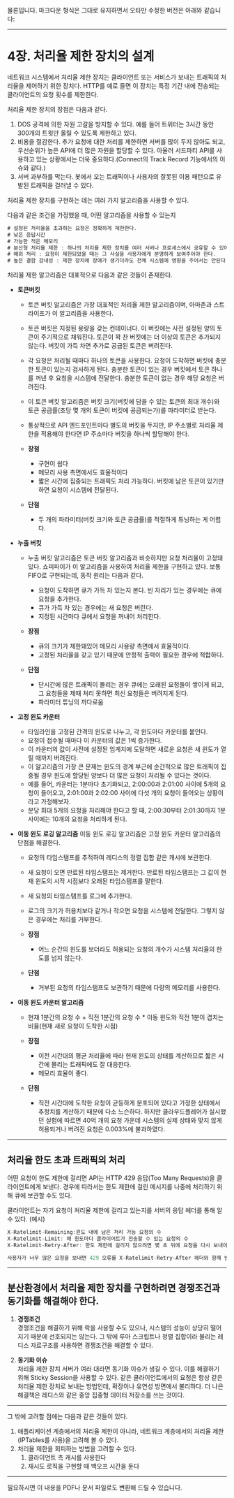 물론입니다. 마크다운 형식은 그대로 유지하면서 오타만 수정한 버전은 아래와 같습니다:

---

# 4장. 처리율 제한 장치의 설계

네트워크 시스템에서 처리율 제한 장치는 클라이언트 또는 서비스가 보내는 트래픽의 처리율을 제어하기 위한 장치다. HTTP를 예로 들면 이 장치는 특정 기간 내에 전송되는 클라이언트의 요청 횟수를 제한한다.

처리율 제한 장치의 장점은 다음과 같다.

1. DOS 공격에 의한 자원 고갈을 방지할 수 있다. 예를 들어 트위터는 3시간 동안 300개의 트윗만 올릴 수 있도록 제한하고 있다.
2. 비용을 절감한다. 추가 요청에 대한 처리를 제한하면 서버를 많이 두지 않아도 되고, 우선순위가 높은 API에 더 많은 자원을 할당할 수 있다. 아울러 서드파티 API를 사용하고 있는 상황에서는 더욱 중요하다.(Connect의 Track Record 기능에서의 이슈와 같다.)
3. 서버 과부하를 막는다. 봇에서 오는 트래픽이나 사용자의 잘못된 이용 패턴으로 유발된 트래픽을 걸러낼 수 있다.

처리율 제한 장치를 구현하는 데는 여러 가지 알고리즘을 사용할 수 있다.

다음과 같은 조건을 가정했을 때, 어떤 알고리즘을 사용할 수 있는지

```jsx
# 설정된 처리율을 초과하는 요청은 정확하게 제한한다.
# 낮은 응답시간
# 가능한 적은 메모리
# 분산형 처리율 제한 : 하나의 처리율 제한 장치를 여러 서버나 프로세스에서 공유할 수 있어야 한다.
# 예외 처리 : 요청이 제한되었을 때는 그 사실을 사용자에게 분명하게 보여주어야 한다.
# 높은 결함 감내성 : 제한 장치에 장애가 생기더라도 전체 시스템에 영향을 주어서는 안된다.
```

처리율 제한 알고리즘은 대표적으로 다음과 같은 것들이 존재한다.

* **토큰버킷**

  * 토큰 버킷 알고리즘은 가장 대표적인 처리율 제한 알고리즘이며, 아마존과 스트라이프가 이 알고리즘을 사용한다.
  * 토큰 버킷은 지정된 용량을 갖는 컨테이너다. 이 버킷에는 사전 설정된 양의 토큰이 주기적으로 채워진다. 토큰이 꽉 찬 버킷에는 더 이상의 토큰은 추가되지 않는다. 버킷이 가득 차면 추가로 공급된 토큰은 버려진다.
  * 각 요청은 처리될 때마다 하나의 토큰을 사용한다. 요청이 도착하면 버킷에 충분한 토큰이 있는지 검사하게 된다. 충분한 토큰이 있는 경우 버킷에서 토큰 하나를 꺼낸 후 요청을 시스템에 전달한다. 충분한 토큰이 없는 경우 해당 요청은 버려진다.
  * 이 토큰 버킷 알고리즘은 버킷 크기(버킷에 담을 수 있는 토큰의 최대 개수)와 토큰 공급률(초당 몇 개의 토큰이 버킷에 공급되는가)를 파라미터로 받는다.
  * 통상적으로 API 엔드포인트마다 별도의 버킷을 두지만, IP 주소별로 처리율 제한을 적용해야 한다면 IP 주소마다 버킷을 하나씩 할당해야 한다.
  * **장점**

    * 구현이 쉽다
    * 메모리 사용 측면에서도 효율적이다
    * 짧은 시간에 집중되는 트래픽도 처리 가능하다. 버킷에 남은 토큰이 있기만 하면 요청이 시스템에 전달된다.
  * **단점**

    * 두 개의 파라미터(버킷 크기와 토큰 공급률)를 적절하게 튜닝하는 게 어렵다.

* **누출 버킷**

  * 누출 버킷 알고리즘은 토큰 버킷 알고리즘과 비슷하지만 요청 처리율이 고정돼있다. 쇼피파이가 이 알고리즘을 사용하여 처리율 제한을 구현하고 있다. 보통 FIFO로 구현되는데, 동작 원리는 다음과 같다.

    * 요청이 도착하면 큐가 가득 차 있는지 본다. 빈 자리가 있는 경우에는 큐에 요청을 추가한다.
    * 큐가 가득 차 있는 경우에는 새 요청은 버린다.
    * 지정된 시간마다 큐에서 요청을 꺼내어 처리한다.
  * **장점**

    * 큐의 크기가 제한돼있어 메모리 사용량 측면에서 효율적이다.
    * 고정된 처리율을 갖고 있기 때문에 안정적 출력이 필요한 경우에 적합하다.
  * **단점**

    * 단시간에 많은 트래픽이 몰리는 경우 큐에는 오래된 요청들이 쌓이게 되고, 그 요청들을 제때 처리 못하면 최신 요청들은 버려지게 된다.
    * 파라미터 튜닝의 까다로움

* **고정 윈도 카운터**

  * 타임라인을 고정된 간격의 윈도로 나누고, 각 윈도마다 카운터를 붙인다.
  * 요청이 접수될 때마다 이 카운터의 값은 1씩 증가한다.
  * 이 카운터의 값이 사전에 설정된 임계치에 도달하면 새로운 요청은 새 윈도가 열릴 때까지 버려진다.
  * 이 알고리즘의 가장 큰 문제는 윈도의 경계 부근에 순간적으로 많은 트래픽이 집중될 경우 윈도에 할당된 양보다 더 많은 요청이 처리될 수 있다는 것이다.
  * 예를 들어, 카운터는 1분마다 초기화되고, 2:00:00과 2:01:00 사이에 5개의 요청이 들어오고, 2:01:00과 2:02:00 사이에 다섯 개의 요청이 들어오는 상황이라고 가정해보자.
  * 분당 최대 5개의 요청을 처리해야 한다고 할 때, 2:00:30부터 2:01:30까지 1분 사이에는 10개의 요청을 처리하게 된다.

* **이동 윈도 로깅 알고리즘**
  이동 윈도 로깅 알고리즘은 고정 윈도 카운터 알고리즘의 단점을 해결한다.

  * 요청의 타임스탬프를 추적하여 레디스의 정렬 집합 같은 캐시에 보관한다.
  * 새 요청이 오면 만료된 타임스탬프는 제거한다. 만료된 타임스탬프는 그 값이 현재 윈도의 시작 시점보다 오래된 타임스탬프를 말한다.
  * 새 요청의 타임스탬프를 로그에 추가한다.
  * 로그의 크기가 허용치보다 같거나 작으면 요청을 시스템에 전달한다. 그렇지 않은 경우에는 처리를 거부한다.
  * **장점**

    * 어느 순간의 윈도를 보더라도 허용되는 요청의 개수가 시스템 처리율의 한도를 넘지 않는다.
  * **단점**

    * 거부된 요청의 타임스탬프도 보관하기 때문에 다량의 메모리를 사용한다.

* **이동 윈도 카운터 알고리즘**

  * 현재 1분간의 요청 수 + 직전 1분간의 요청 수 \* 이동 윈도와 직전 1분이 겹치는 비율(현재 새로 요청이 도착한 시점)
  * **장점**

    * 이전 시간대의 평균 처리율에 따라 현재 윈도의 상태를 계산하므로 짧은 시간에 몰리는 트래픽에도 잘 대응한다.
    * 메모리 효율이 좋다.
  * **단점**

    * 직전 시간대에 도착한 요청이 균등하게 분포되어 있다고 가정한 상태에서 추정치를 계산하기 때문에 다소 느슨하다. 하지만 클라우드플레어가 실시했던 실험에 따르면 40억 개의 요청 가운데 시스템의 실제 상태와 맞지 않게 허용되거나 버려진 요청은 0.003%에 불과하였다.

---

## 처리율 한도 초과 트래픽의 처리

어떤 요청이 한도 제한에 걸리면 API는 HTTP 429 응답(Too Many Requests)을 클라이언트에게 보낸다. 경우에 따라서는 한도 제한에 걸린 메시지를 나중에 처리하기 위해 큐에 보관할 수도 있다.

클라이언트는 자기 요청이 처리율 제한에 걸리고 있는지를 서버의 응답 헤더를 통해 알 수 있다. (예시)

```jsx
X-Ratelimit-Remaining:윈도 내에 남은 처리 가능 요청의 수
X-Ratelimit-Limit: 매 윈도마다 클라이어트가 전송할 수 있는 요청의 수
X-Ratelimit-Retry-After: 한도 제한에 걸리지 않으려면 몇 초 뒤에 요청을 다시 보내야 하는지 알림.

사용자가 너무 많은 요청을 보내면 429 오류를 X-Ratelimit-Retry-After 헤더와 함께 반환하면 된다
```

---

## 분산환경에서 처리율 제한 장치를 구현하려면 경쟁조건과 동기화를 해결해야 한다.

1. **경쟁조건**  
    경쟁조건을 해결하기 위해 락을 사용할 수도 있으나, 시스템의 성능이 상당히 떨어지기 때문에 선호되지는 않는다. 그 밖에 루아 스크립트나 정렬 집합이라 불리는 레디스 자료구조를 사용하면 경쟁조건을 해결할 수 있다.

2. **동기화 이슈**  
    처리율 제한 장치 서버가 여러 대라면 동기화 이슈가 생길 수 있다. 이를 해결하기 위해 Sticky Session을 사용할 수 있다. 같은 클라이언트에서의 요청은 항상 같은 처리율 제한 장치로 보내는 방법인데, 확장이나 유연성 방면에서 불리하다. 더 나은 해결책은 레디스와 같은 중앙 집중형 데이터 저장소를 쓰는 것이다.

---

그 밖에 고려할 점에는 다음과 같은 것들이 있다.

1. 애플리케이션 계층에서의 처리율 제한이 아니라, 네트워크 계층에서의 처리율 제한(IPTables를 사용)을 고려해 볼 수 있다.  
2. 처리율 제한을 회피하는 방법을 고려할 수 있다.  
    1. 클라이언트 측 캐시를 사용한다  
    2. 재시도 로직을 구현할 때 백오프 시간을 둔다  

---

필요하시면 이 내용을 PDF나 문서 파일로도 변환해 드릴 수 있습니다.
```
